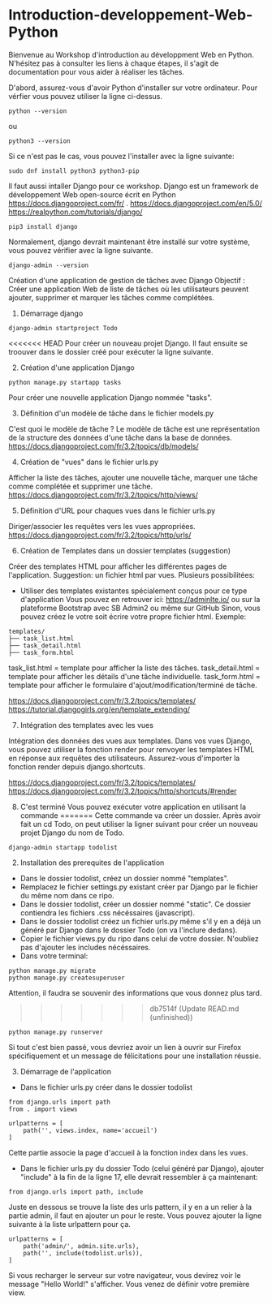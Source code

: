 # Introduction-developpement-Web-Python

Bienvenue au Workshop d'introduction au développment Web en Python.
N'hésitez pas à consulter les liens à chaque étapes, il s'agit de documentation pour vous aider à réaliser les tâches.

D'abord, assurez-vous d'avoir Python d'installer sur votre ordinateur.
Pour vérfier vous pouvez utiliser la ligne ci-dessus.
```
python --version
```
ou
```
python3 --version
```

Si ce n'est pas le cas, vous pouvez l'installer avec la ligne suivante:
```
sudo dnf install python3 python3-pip
```

Il faut aussi intaller Django pour ce workshop.
Django est un framework de développement Web open-source écrit en Python https://docs.djangoproject.com/fr/ .
https://docs.djangoproject.com/en/5.0/
https://realpython.com/tutorials/django/

```
pip3 install django
```
Normalement, django devrait maintenant être installé sur votre système, vous pouvez vérifier avec la ligne suivante.
```
django-admin --version
```

Création d'une application de gestion de tâches avec Django
Objectif : Créer une application Web de liste de tâches où les utilisateurs peuvent ajouter, supprimer et marquer les tâches comme complétées.

1. Démarrage django
```
django-admin startproject Todo
```
<<<<<<< HEAD
Pour créer un nouveau projet Django.
Il faut ensuite se troouver dans le dossier créé pour exécuter la ligne suivante.

2. Création d'une application Django
```
python manage.py startapp tasks
```
Pour créer une nouvelle application Django nommée "tasks".

3. Définition d'un modèle de tâche dans le fichier models.py

C'est quoi le modèle de tâche ?
Le modèle de tâche est une représentation de la structure des données d'une tâche dans la base de données.
https://docs.djangoproject.com/fr/3.2/topics/db/models/

4. Création de "vues" dans le fichier urls.py

Afficher la liste des tâches, ajouter une nouvelle tâche, marquer une tâche comme complétée et supprimer une tâche.
https://docs.djangoproject.com/fr/3.2/topics/http/views/

5. Définition d'URL pour chaques vues dans le fichier urls.py

Diriger/associer les requêtes vers les vues appropriées.
https://docs.djangoproject.com/fr/3.2/topics/http/urls/
   
6. Création de Templates dans un dossier templates (suggestion)

Créer des templates HTML pour afficher les différentes pages de l'application.
Suggestion: un fichier html par vues.
Plusieurs possibilitées: 
- Utiliser des templates existantes spécialement conçus pour ce type d'application
Vous pouvez en retrouver ici:
https://adminlte.io/
ou sur la plateforme Bootstrap avec SB Admin2
ou même sur GitHub
Sinon, vous pouvez créez le votre soit écrire votre propre fichier html.
Exemple:
```
templates/
├── task_list.html
├── task_detail.html
├── task_form.html
```
task_list.html = template pour afficher la liste des tâches.
task_detail.html = template pour afficher les détails d'une tâche individuelle.
task_form.html = template pour afficher le formulaire d'ajout/modification/terminé de tâche.

https://docs.djangoproject.com/fr/3.2/topics/templates/
https://tutorial.djangogirls.org/en/template_extending/

7. Intégration des templates avec les vues

Intégration des données des vues aux templates.
Dans vos vues Django, vous pouvez utiliser la fonction render pour renvoyer les templates HTML en réponse aux requêtes des utilisateurs. 
Assurez-vous d'importer la fonction render depuis django.shortcuts.

https://docs.djangoproject.com/fr/3.2/topics/templates/
https://docs.djangoproject.com/fr/3.2/topics/http/shortcuts/#render

8. C'est terminé
Vous pouvez exécuter votre application en utilisant la commande
=======
Cette commande va créer un dossier. Après avoir fait un cd Todo, on peut utiliser la ligner suivant pour créer un nouveau projet Django du nom de Todo.

```
django-admin startapp todolist
```

2. Installation des prerequites de l'application

- Dans le dossier todolist, créez un dossier nommé "templates".
- Remplacez le fichier settings.py existant créer par Django par le fichier du même nom dans ce ripo.
- Dans le dossier todolist, créer un dossier nommé "static". Ce dossier contiendra les fichiers .css nécéssaires (javascript).
- Dans le dossier todolist créez un fichier urls.py même s'il y en a déjà un généré par Django dans le dossier Todo (on va l'inclure dedans).
- Copier le fichier views.py du ripo dans celui de votre dossier. N'oubliez pas d'ajouter les includes nécéssaires.
- Dans votre terminal:
```
python manage.py migrate
python manage.py createsuperuser
```
Attention, il faudra se souvenir des informations que vous donnez plus tard.

>>>>>>> db7514f (Update READ.md (unfinished))
```
python manage.py runserver
```
Si tout c'est bien passé, vous devriez avoir un lien à ouvrir sur Firefox spécifiquement et un message de félicitations pour une installation réussie.

3. Démarrage de l'application

- Dans le fichier urls.py créer dans le dossier todolist
```
from django.urls import path
from . import views

urlpatterns = [
    path('', views.index, name='accueil')
]
```
Cette partie associe la page d'accueil à la fonction index dans les vues.
- Dans le fichier urls.py du dossier Todo (celui généré par Django), ajouter "include" à la fin de la ligne 17, elle devrait ressembler à ça maintenant:

```
from django.urls import path, include
```

Juste en dessous se trouve la liste des urls pattern, il y en a un relier à la partie admin, il faut en ajouter un pour le reste. Vous pouvez ajouter la ligne suivante à la liste urlpattern pour ça.

```
urlpatterns = [
    path('admin/', admin.site.urls),
    path('', include(todolist.urls)),
]
```

Si vous recharger le serveur sur votre navigateur, vous devirez voir le message "Hello World!" s'afficher.
Vous venez de définir votre première view.

